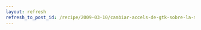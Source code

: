 ```yaml
---
layout: refresh
refresh_to_post_id: /recipe/2009-03-10/cambiar-accels-de-gtk-sobre-la-marcha.html
---
```

